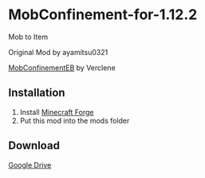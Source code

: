 # MobConfinement-for-1.12.2
Mob to Item

Original Mod by ayamitsu0321

[MobConfinementEB](https://github.com/Verclene/MobConfinement) by Verclene

## Installation
1. Install [Minecraft Forge](https://files.minecraftforge.net/)
2. Put this mod into the mods folder

## Download
[Google Drive](https://drive.google.com/open?id=1HyEi0Y4JcyME-YWtutC-bTg1gQwuTnh3)
